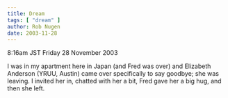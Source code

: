 ```yaml
---
title: Dream
tags: [ "dream" ]
author: Rob Nugen
date: 2003-11-28
---
```


<p class=date>8:16am JST Friday 28 November 2003</p>

<p class=dream>I was in my apartment here in Japan (and Fred was over)
  and Elizabeth Anderson (YRUU, Austin) came over specifically to say
  goodbye; she was leaving.  I invited her in, chatted with her a bit,
  Fred gave her a big hug, and then she left.</p>

